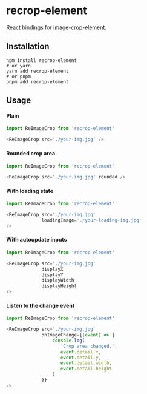 # recrop-element
React bindings for [image-crop-element](https://github.com/github/image-crop-element).

## Installation
```shell
npm install recrop-element
# or yarn
yarn add recrop-element
# or pnpm
pnpm add recrop-element
```

## Usage

#### Plain
```js
import ReImageCrop from 'recrop-element'

<ReImageCrop src='./your-img.jpg' />
```

#### Rounded crop area
```js
import ReImageCrop from 'recrop-element'

<ReImageCrop src='./your-img.jpg' rounded />
```

#### With loading state
```js
import ReImageCrop from 'recrop-element'

<ReImageCrop src='./your-img.jpg'
             loadingImage='./your-loading-img.jpg' 
/>
```

#### With autoupdate inputs
```js
import ReImageCrop from 'recrop-element'

<ReImageCrop src='./your-img.jpg'
             displayX 
             displayY
             displayWidth
             displayHeight
/>
```

#### Listen to the change event
```js
import ReImageCrop from 'recrop-element'

<ReImageCrop src='./your-img.jpg'
             onImageChange={(event) => {
                 console.log(
                    'Crop area changed.',
                    event.detail.x,
                    event.detail.y,
                    event.detail.width,
                    event.detail.height
                 )
             }}
/>
